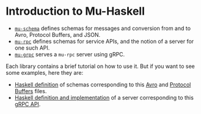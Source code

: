 # Introduction to Mu-Haskell

* [`mu-schema`](https://github.com/higherkindness/mu-haskell/tree/master/schema) defines schemas for messages and conversion from and to Avro, Protocol Buffers, and JSON.
* [`mu-rpc`](https://github.com/higherkindness/mu-haskell/tree/master/rpc) defines schemas for service APIs, and the notion of a server for one such API.
* [`mu-grpc`](https://github.com/higherkindness/mu-haskell/tree/master/grpc) serves a `mu-rpc` server using gRPC.

Each library contains a brief tutorial on how to use it. But if you want to see some examples, here they are:

* [Haskell definition](https://github.com/higherkindness/mu-haskell/blob/master/schema/src/Mu/Schema/Examples.hs) of schemas corresponding to this [Avro](https://github.com/higherkindness/mu-haskell/blob/master/schema/test/avro/example.avsc) and [Protocol Buffers](https://github.com/higherkindness/mu-haskell/blob/master/schema/test/protobuf/example.proto) files.
* [Haskell definition and implementation](https://github.com/higherkindness/mu-haskell/blob/master/rpc/src/Mu/Rpc/Examples.hs) of a server corresponding to this [gRPC API](https://github.com/higherkindness/mu-haskell/blob/master/grpc/test/helloworld.proto).
